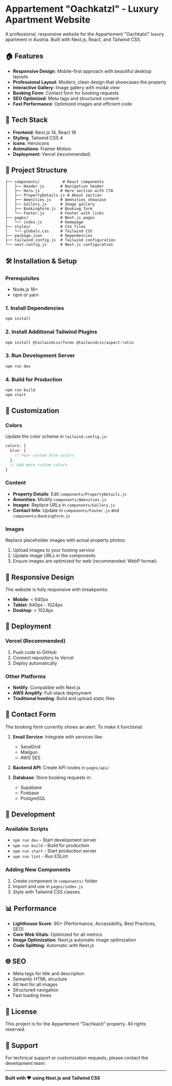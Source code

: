 # Appartement "Oachkatzl" - Luxury Apartment Website

A professional, responsive website for the Appartement "Oachkatzl" luxury apartment in Austria. Built with Next.js, React, and Tailwind CSS.

## 🏠 Features

- **Responsive Design**: Mobile-first approach with beautiful desktop layouts
- **Professional Layout**: Modern, clean design that showcases the property
- **Interactive Gallery**: Image gallery with modal view
- **Booking Form**: Contact form for booking requests
- **SEO Optimized**: Meta tags and structured content
- **Fast Performance**: Optimized images and efficient code

## 🚀 Tech Stack

- **Frontend**: Next.js 14, React 18
- **Styling**: Tailwind CSS 4
- **Icons**: Heroicons
- **Animations**: Framer Motion
- **Deployment**: Vercel (recommended)

## 📁 Project Structure

```
├── components/          # React components
│   ├── Header.js       # Navigation header
│   ├── Hero.js         # Hero section with CTA
│   ├── PropertyDetails.js # About section
│   ├── Amenities.js    # Amenities showcase
│   ├── Gallery.js      # Image gallery
│   ├── BookingForm.js  # Booking form
│   └── Footer.js       # Footer with links
├── pages/              # Next.js pages
│   └── index.js        # Homepage
├── styles/             # CSS files
│   └── globals.css     # Tailwind CSS
├── package.json        # Dependencies
├── tailwind.config.js  # Tailwind configuration
└── next.config.js      # Next.js configuration
```

## 🛠️ Installation & Setup

### Prerequisites
- Node.js 18+ 
- npm or yarn

### 1. Install Dependencies
```bash
npm install
```

### 2. Install Additional Tailwind Plugins
```bash
npm install @tailwindcss/forms @tailwindcss/aspect-ratio
```

### 3. Run Development Server
```bash
npm run dev
```

### 4. Build for Production
```bash
npm run build
npm start
```

## 🎨 Customization

### Colors
Update the color scheme in `tailwind.config.js`:
```javascript
colors: {
  blue: {
    // Your custom blue colors
  },
  // Add more custom colors
}
```

### Content
- **Property Details**: Edit `components/PropertyDetails.js`
- **Amenities**: Modify `components/Amenities.js`
- **Images**: Replace URLs in `components/Gallery.js`
- **Contact Info**: Update in `components/Footer.js` and `components/BookingForm.js`

### Images
Replace placeholder images with actual property photos:
1. Upload images to your hosting service
2. Update image URLs in the components
3. Ensure images are optimized for web (recommended: WebP format)

## 📱 Responsive Design

The website is fully responsive with breakpoints:
- **Mobile**: < 640px
- **Tablet**: 640px - 1024px  
- **Desktop**: > 1024px

## 🚀 Deployment

### Vercel (Recommended)
1. Push code to GitHub
2. Connect repository to Vercel
3. Deploy automatically

### Other Platforms
- **Netlify**: Compatible with Next.js
- **AWS Amplify**: Full-stack deployment
- **Traditional hosting**: Build and upload static files

## 📧 Contact Form

The booking form currently shows an alert. To make it functional:

1. **Email Service**: Integrate with services like:
   - SendGrid
   - Mailgun
   - AWS SES

2. **Backend API**: Create API routes in `pages/api/`

3. **Database**: Store booking requests in:
   - Supabase
   - Firebase
   - PostgreSQL

## 🔧 Development

### Available Scripts
- `npm run dev` - Start development server
- `npm run build` - Build for production
- `npm run start` - Start production server
- `npm run lint` - Run ESLint

### Adding New Components
1. Create component in `components/` folder
2. Import and use in `pages/index.js`
3. Style with Tailwind CSS classes

## 📊 Performance

- **Lighthouse Score**: 90+ (Performance, Accessibility, Best Practices, SEO)
- **Core Web Vitals**: Optimized for all metrics
- **Image Optimization**: Next.js automatic image optimization
- **Code Splitting**: Automatic with Next.js

## 🌐 SEO

- Meta tags for title and description
- Semantic HTML structure
- Alt text for all images
- Structured navigation
- Fast loading times

## 📄 License

This project is for the Appartement "Oachkatzl" property. All rights reserved.

## 🤝 Support

For technical support or customization requests, please contact the development team.

---

**Built with ❤️ using Next.js and Tailwind CSS**
